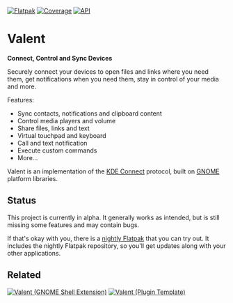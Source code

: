 [![Flatpak](https://img.shields.io/badge/Flatpak-nightly-blue)](https://valent.andyholmes.ca/valent.flatpakref)
[![Coverage](https://valent.andyholmes.ca/coverage/badge.svg)](https://valent.andyholmes.ca/coverage)
[![API](https://img.shields.io/badge/API-unstable-yellow)](https://valent.andyholmes.ca/documentation)

# Valent

**Connect, Control and Sync Devices**

Securely connect your devices to open files and links where you need them, get
notifications when you need them, stay in control of your media and more.

Features:

* Sync contacts, notifications and clipboard content
* Control media players and volume
* Share files, links and text
* Virtual touchpad and keyboard
* Call and text notification
* Execute custom commands
* More…

Valent is an implementation of the [KDE Connect][kdeconnect] protocol, built on
[GNOME][gnome] platform libraries.

## Status

This project is currently in alpha. It generally works as intended, but is still
missing some features and may contain bugs.

If that's okay with you, there is a [nightly Flatpak][nightly-flatpakref] that
you can try out. It includes the nightly Flatpak repository, so you'll get
updates along with your other applications.

## Related

[![Valent (GNOME Shell Extension)](https://gh-card.dev/repos/andyholmes/gnome-shell-extension-valent.svg)](https://github.com/andyholmes/gnome-shell-extension-valent) [![Valent (Plugin Template)](https://gh-card.dev/repos/andyholmes/valent-plugin-example.svg)](https://github.com/andyholmes/valent-plugin-example)


[gnome]: https://www.gnome.org
[kdeconnect]: https://kdeconnect.kde.org
[nightly-flatpakref]: https://valent.andyholmes.ca/valent.flatpakref
